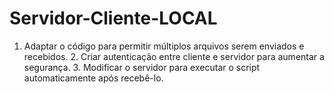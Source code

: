 # Servidor-Cliente-LOCAL
1. Adaptar o código para permitir múltiplos arquivos serem enviados e recebidos.  2. Criar autenticação entre cliente e servidor para aumentar a segurança.  3. Modificar o servidor para executar o script automaticamente após recebê-lo.
